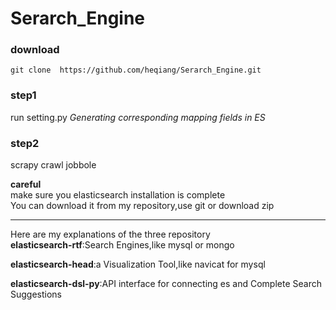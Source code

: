 # Serarch_Engine
### download
`git clone  https://github.com/heqiang/Serarch_Engine.git`
### step1
run setting.py
*Generating corresponding mapping fields in ES*
### step2
scrapy  crawl  jobbole


**careful**  
make sure you elasticsearch installation is complete  
You can download it from my repository,use git or download zip   
_____

Here are my explanations of the three repository  
**elasticsearch-rtf**:Search Engines,like  mysql or  mongo  

**elasticsearch-head**:a Visualization Tool,like navicat for mysql

**elasticsearch-dsl-py**:API interface for connecting es and  Complete Search Suggestions



